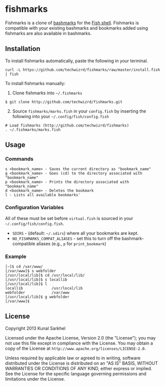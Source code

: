 # fishmarks
Fishmarks is a clone of [bashmarks](https://github.com/huyng/bashmarks) for the
[Fish shell](http://fishshell.com/). Fishmarks is compatible with your existing
bashmarks and bookmarks added using fishmarks are also available in bashmarks.

## Installation
To install fishmarks automatically, paste the following in your terminal.

```fish
curl -L https://github.com/techwizrd/fishmarks/raw/master/install.fish | fish
```

To install fishmarks manually:

1.  Clone fishmarks into `~/.fishmarks`

```fish
$ git clone http://github.com/techwizrd/fishmarks.git
```

2.  Source `fishmarks/marks.fish` in your `config.fish` by inserting the
    following into your `~/.config/fish/config.fish`

```fish
# Load fishmarks (http://github.com/techwizrd/fishmarks)
. ~/.fishmarks/marks.fish
```

## Usage

### Commands

```
s <bookmark_name> - Saves the current directory as "bookmark_name"
g <bookmark_name> - Goes (cd) to the directory associated with "bookmark_name"
p <bookmark_name> - Prints the directory associated with "bookmark_name"
d <bookmark_name> - Deletes the bookmark
l - Lists all available bookmarks'
```

### Configuration Variables
All of these must be set before `virtual.fish` is sourced in your `~/.config/fish/config.fish`.

* `SDIRS` - (default: `~/.sdirs`) where all your bookmarks are kept.
* `NO_FISHMARKS_COMPAT_ALIASES` - set this to turn off the bashmark-compatible aliases (e.g., `p` for `print_bookmark`)

### Example

```
[~]$ cd /var/www/
[/var/www]$ s webfolder
[/usr/local/lib]$ cd /usr/local/lib/
[/usr/local/lib]$ s locallib
[/usr/local/lib]$ l
locallib             /usr/local/lib
webfolder            /var/www
[/usr/local/lib]$ g webfolder
[/var/www]$
```

## License
Copyright 2013 Kunal Sarkhel

Licensed under the Apache License, Version 2.0 (the "License"); you may not use
this file except in compliance with the License.  You may obtain a copy of the
License at `http://www.apache.org/licenses/LICENSE-2.0`.

Unless required by applicable law or agreed to in writing, software distributed
under the License is distributed on an "AS IS" BASIS, WITHOUT WARRANTIES OR
CONDITIONS OF ANY KIND, either express or implied.  See the License for the
specific language governing permissions and limitations under the License.
